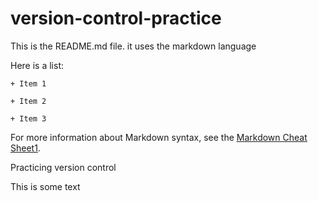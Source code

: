 # version-control-practice

This is the README.md file. it uses the markdown language

Here is a list:

    + Item 1

    + Item 2

    + Item 3

For more information about Markdown syntax, see the [Markdown Cheat Sheet1](https://www.markdownguide.org/cheat-sheet/).

Practicing version control

This is some text
